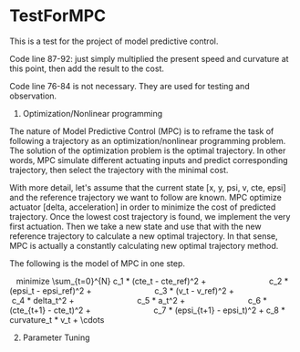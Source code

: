 # TestForMPC

This is a test for the project of model predictive control.

Code line 87-92: just simply multiplied the present speed and curvature at this point, then add the result to the cost.

Code line 76-84 is not necessary. They are used for testing and observation.


1. Optimization/Nonlinear programming

The nature of Model Predictive Control (MPC) is to reframe the task of following a trajectory as an  optimization/nonlinear programming problem. The solution of the optimization problem is the optimal trajectory. In other words, MPC simulate different actuating inputs and predict corresponding trajectory, then select the trajectory with the minimal cost. 

With more detail, let's assume that the current state [x, y, psi, v, cte, epsi] and the reference trajectory we want to follow are known. MPC optimize actuator [delta, acceleration] in order to minimize the cost of predicted trajectory. Once the lowest cost trajectory is found, we implement the very first actuation. Then we take a new state and use that with the new reference trajectory to calculate a new optimal trajectory. In that sense, MPC is actually a constantly calculating new optimal trajectory method. 

The following is the model of MPC in one step. 

    minimize \sum_{t=0}^{N} c_1 * (cte_t - cte_ref)^2 +
                            c_2 * (epsi_t - epsi_ref)^2 +
                            c_3 * (v_t - v_ref)^2 +
                            c_4 * delta_t^2 +
                            c_5 * a_t^2 +
                            c_6 * (cte_{t+1} - cte_t)^2 +
                            c_7 * (epsi_{t+1} - epsi_t)^2 +
                            c_8 * curvature_t * v_t +
                            \cdots
               

2. Parameter Tuning

